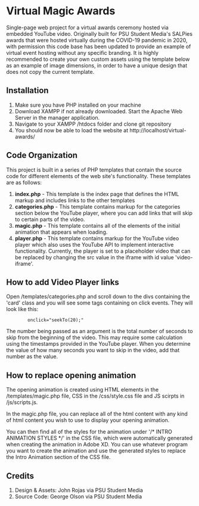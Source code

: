 # Virtual Magic Awards

Single-page web project for a virtual awards ceremony hosted via embedded YouTube video. Originally built for PSU Student Media's SALPies awards that were hosted virtually during the COVID-19 pandemic in 2020, with permission this code base has been updated to provide an example of virtual event hosting without any specific branding. It is highly recommended to create your own custom assets using the template below as an example of image dimensions, in order to have a unique design that does not copy the current template.

## Installation

1. Make sure you have PHP installed on your machine
2. Download XAMPP if not already downloaded. Start the Apache Web Server in the manager application.
3. Navigate to your XAMPP /htdocs folder and clone git repository
4. You should now be able to load the website at http://localhost/virtual-awards/

## Code Organization

This project is built in a series of PHP templates that contain the source code for different elements of the web site's functionality. These templates are as follows:

1. **index.php** - This template is the index page that defines the HTML markup and includes links to the other templates
2. **categories.php** - This template contains markup for the categories section below the YouTube player, where you can add links that will skip to certain parts of the video.
3. **magic.php** - This template contains all of the elements of the initial animation that appears when loading. 
4. **player.php** - This template contains markup for the YouTube video player which also uses the YouTube API to implement interactive functionality. Currently, the player is set to a placeholder video that can be replaced by changing the src value in the iframe with id value 'video-iframe'.

## How to add Video Player links
Open /templates/categories.php and scroll down to the divs containing the 'card' class and you will see some <a> tags containing on click events. They will look like this:
```
        onclick="seekTo(20);"
```
The number being passed as an argument is the total number of seconds to skip from the beginning of the video. This may require some calculation using the timestamps provided in the YouTube player. When you determine the value of how many seconds you want to skip in the video, add that number as the value.

## How to replace opening animation
The opening animation is created using HTML elements in the /templates/magic.php file, CSS in the /css/style.css file and JS scirpts in /js/scripts.js.

In the magic.php file, you can replace all of the html content with any kind of html content you wish to use to display your opening animation. 

You can then find all of the styles for the animation under '/* INTRO ANIMATION STYLES */' in the CSS file, which were automatically generated when creating the animation in Adobe XD. You can use whatever program you want to create the animation and use the generated styles to replace the Intro Animation section of the CSS file. 

## Credits
1. Design & Assets: John Rojas via PSU Student Media
2. Source Code: George Olson via PSU Student Media

